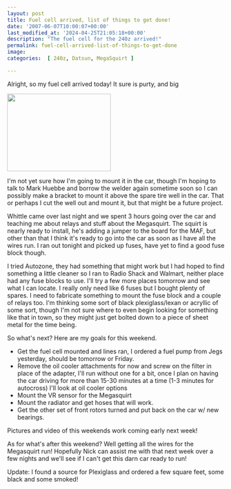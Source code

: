 ```yaml
---
layout: post
title: Fuel cell arrived, list of things to get done!
date: '2007-06-07T10:00:07+00:00'
last_modified_at: '2024-04-25T21:05:18+00:00'
description: "The fuel cell for the 240z arrived!"
permalink: fuel-cell-arrived-list-of-things-to-get-done
image: 
categories:  [ 240z, Datsun, MegaSquirt ]

---
```

Alright, so my fuel cell arrived today! It sure is purty, and big

<a href="http://www.flickr.com/photos/chammond/533611292/"><img height="180" alt="" width="240" src="http://farm2.static.flickr.com/1378/533611292_1ac9563345_m.jpg" /></a> 

I'm not yet sure how I'm going to mount it in the car, though I'm hoping to talk to Mark Huebbe and borrow the welder again sometime soon so I can possibly make a bracket to mount it above the spare tire well in the car. That or perhaps I cut the well out and mount it, but that might be a future project.

Whittle came over last night and we spent 3 hours going over the car and teaching me about relays and stuff about the Megasquirt. The squirt is nearly ready to install, he's adding a jumper to the board for the MAF, but other than that I think it's ready to go into the car as soon as I have all the wires run. I ran out tonight and picked up fuses, have yet to find a good fuse block though.

I tried Autozone, they had something that might work but I had hoped to find something a little cleaner so I ran to Radio Shack and Walmart, neither place had any fuse blocks to use. I'll try a few more places tomorrow and see what I can locate. I really only need like 6 fuses but I bought plenty of spares. I need to fabricate something to mount the fuse block and a couple of relays too. I'm thinking some sort of black plexiglass/lexan or acryllic of some sort, though I'm not sure where to even begin looking for something like that in town, so they might just get bolted down to a piece of sheet metal for the time being.

So what's next? Here are my goals for this weekend.
- Get the fuel cell mounted and lines ran, I ordered a fuel pump from Jegs yesterday, should be tomorrow or Friday.
- Remove the oil cooler attachments for now and screw on the filter in place of the adapter, I'll run without one for a bit, once I plan on having the car driving for more than 15-30 minutes at a time (1-3 minutes for autocross) I'll look at oil cooler options
- Mount the VR sensor for the Megasquirt
- Mount the radiator and get hoses that will work.
- Get the other set of front rotors turned and put back on the car w/ new bearings.

Pictures and video of this weekends work coming early next week!

As for what's after this weekend? Well getting all the wires for the Megasquirt run! Hopefully Nick can assist me with that next week over a few nights and we'll see if I can't get this darn car ready to run!

Update: I found a source for Plexiglass and ordered a few square feet, some black and some smoked!

